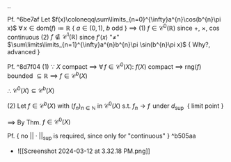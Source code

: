 ..

Pf. ^6be7af
Let $f(x)\coloneqq\sum\limits_{n=0}^{\infty}a^{n}\cos(b^{n}\pi x)$  $\forall\,x \in \text{dom}(f)\coloneqq\mathbb{R}$  { $a\in(0,\,1)$, $b$ odd }
$\implies$ (1) $f\in\mathcal{C}^{0}(\mathbb{R})$  since  $+$, $\times$, $\cos$  continuous 
     (2) $f\not\in \mathcal{C}^{1}(\mathbb{R})$  since  $f'(x)$ "$\neq$" $\sum\limits\limits_{n=1}^{\infty}a^{n}b^{n}\pi \sin(b^{n}\pi x)$  { Why?, advanced } 

Pf. ^8d7f04
(1)
$\because$  $X$ compact
   $\implies$ $\forall\,f \in \mathcal{C}^{0}(X)$:  $f(X)$ compact $\implies$ $\text{rng}(f)$ bounded $\subseteq \mathbb{R}$ $\implies$ $f \in\mathcal{C}^{b}(X)$
   
$\therefore$  $\mathcal{C}^{0}(X)\subseteq\mathcal{C}^{b}(X)$

(2)
Let $f \in\mathcal{C}^{b}(X)$  with  $(f_{n})_{n \in \mathbb{N}}$ in $\mathcal{C}^{0}(X)$  s.t. $f_{n}\to f\,$ under $d_{\sup\,}$ { limit point }

   $\implies$ By Thm. $f \in\mathcal{C}^{0}(X)$

Pf. { no $||\cdot||_{\sup}$ is required, since only for "continuous" } ^b505aa
- ![[Screenshot 2024-03-12 at 3.32.18 PM.png]]
